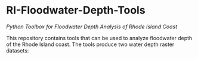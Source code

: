 # RI-Floodwater-Depth-Tools
*Python Toolbox for Floodwater Depth Analysis of Rhode Island Coast*

This repository contains tools that can be used to analyze floodwater depth of the Rhode Island coast. The tools produce two water depth raster datasets:


